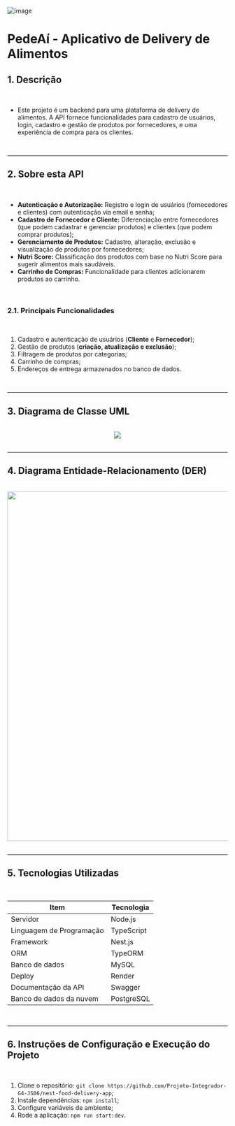 ![image](https://ik.imagekit.io/czhooyc3x/Projeto%20Integrador%20-%20Delivery%20Food%20App/cover.png?updatedAt=1738355517866)

# PedeAí - Aplicativo de Delivery de Alimentos 



## 1. Descrição



<br>



* Este projeto é um backend para uma plataforma de delivery de alimentos. A API fornece funcionalidades para cadastro de usuários, login, cadastro e gestão de produtos por fornecedores, e uma experiência de compra para os clientes. 

  

<br>




------

## 2. Sobre esta API



<br>



* **Autenticação e Autorização:** Registro e login de usuários (fornecedores e clientes) com autenticação via email e senha;
* **Cadastro de Fornecedor e Cliente:** Diferenciação entre fornecedores (que podem cadastrar e gerenciar produtos) e clientes (que podem comprar produtos);
* **Gerenciamento de Produtos:** Cadastro, alteração, exclusão e visualização de produtos por fornecedores;
* **Nutri Score:** Classificação dos produtos com base no Nutri Score para sugerir alimentos mais saudáveis.
* **Carrinho de Compras:** Funcionalidade para clientes adicionarem produtos ao carrinho.



<br>



### 2.1. Principais Funcionalidades



<br>



1. Cadastro e autenticação de usuários (**Cliente** e **Fornecedor**);
2. Gestão de produtos (**criação, atualização e exclusão**);
3. Filtragem de produtos por categorias;
4. Carrinho de compras;
5. Endereços de entrega armazenados no banco de dados.



<br>



------

## 3. Diagrama de Classe UML



<br>



<div align="center">
	<img src="https://ik.imagekit.io/czhooyc3x/Projeto%20Integrador%20-%20Delivery%20Food%20App/Diagrama_UML.png?updatedAt=1738353438325" width=auto height="auto" />
</div>



<br>



------

## 4. Diagrama Entidade-Relacionamento (DER)



<br>



<div align="center">
<img src="https://ik.imagekit.io/czhooyc3x/Projeto%20Integrador%20-%20Delivery%20Food%20App/Der.png?updatedAt=1738352971917" width="800" height="auto" />
</div>



<br>



------

## 5. Tecnologias Utilizadas



<br>



<div align="center">



| Item                     | Tecnologia |
| ------------------------ | ---------- |
| Servidor                 | Node.js    |
| Linguagem de Programação | TypeScript |
| Framework                | Nest.js    |
| ORM                      | TypeORM    |
| Banco de dados           | MySQL      |
| Deploy                   | Render     |
| Documentação da API      | Swagger    |
| Banco de dados da nuvem  | PostgreSQL |

</div>



<br>



------

## 6. Instruções de Configuração e Execução do Projeto



<br>



1. Clone o repositório: `git clone https://github.com/Projeto-Integrador-G4-JS06/nest-food-delivery-app`;
2. Instale dependências: `npm install`;
3. Configure variáveis de ambiente;
4. Rode a aplicação: `npm run start:dev`.



<br>


